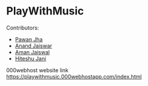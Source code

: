 # PlayWithMusic

Contributors:

* [Pawan Jha](https://github.com/pjha2002)
* [Anand Jaiswar](https://github.com/anand-3399)
* [Aman Jaiswal](https://github.com/Amanj-18)
* [Hiteshu Jani](https://github.com/hiteshujani2002)

000webhost website link 
https://playwithmusic.000webhostapp.com/index.html
